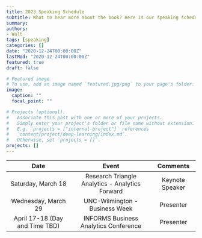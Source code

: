 ```yaml
---
title: 2023 Speaking Schedule
subtitle: What to hear more about the book? Here is our speaking schedule for 2023.
summary: 
authors:
- Walt
tags: [speaking]
categories: []
date: "2020-12-24T00:00:00Z"
lastMod: "2020-12-24T00:00:00Z"
featured: true
draft: false

# Featured image
# To use, add an image named `featured.jpg/png` to your page's folder. 
image:
  caption: ""
  focal_point: ""

# Projects (optional).
#   Associate this post with one or more of your projects.
#   Simply enter your project's folder or file name without extension.
#   E.g. `projects = ["internal-project"]` references 
#   `content/project/deep-learning/index.md`.
#   Otherwise, set `projects = []`.
projects: []
---
```


|            **Date**            |                    **Event**                    |   **Comments**  |
|:------------------------------:|:-----------------------------------------------:|:---------------:|
| Saturday, March 18             | Research Triangle Analytics - Analytics Forward | Keynote Speaker |
| Wednesday, March 29            | UNC-Wilmington - Business Week                  | Presenter       |
| April 17-18 (Day and Time TBD) | INFORMS Business Analytics Conference           | Presenter       |